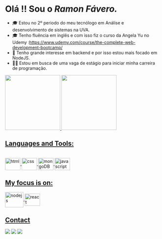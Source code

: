 
<!--
**RamonFavero/RamonFavero** is a ✨ _special_ ✨ repository because its `README.md` (this file) appears on your GitHub profile.

Here are some ideas to get you started:

- 🔭 I’m currently working on ...
- 🌱 I’m currently learning ...
- 👯 I’m looking to collaborate on ...
- 🤔 I’m looking for help with ...
- 💬 Ask me about ...
- 📫 How to reach me: ...
- 😄 Pronouns: ...
- ⚡ Fun fact: ...
-->


<h1> Olá !! Sou o<i> Ramon Fávero.</i> </h1>

- 🎓 Estou no 2º periodo do meu tecnólogo em Análise e desenvolvimento de sistemas na UVA.
- 🎓 Tenho fluência em inglês e com isso fiz o curso da Angela Yu no Udemy :https://www.udemy.com/course/the-complete-web-development-bootcamp/
- 🌱 Tenho grande interesse em backend e por isso estou mais focado em NodeJS.
- 👨‍💻 Estou em busca de uma vaga de estágio para iniciar minha carreira de programação.


<div>
  <a href="https://github.com/RamonFavero">
    <img height="180em" src="https://github-readme-stats.vercel.app/api?username=RamonFavero&show_icons=true&theme=dracula&include_all_commits=false&count_private=true"/>
    <img height="180em" src="https://github-readme-stats.vercel.app/api/top-langs/?username=RamonFavero&layout=compact&langs_count=16&theme=dracula"/>
    </div>
  
  <h2>Languages and Tools:</h2>
  
  <div style="inline-block"><br>
     <img align="center" alt="html" height="40" width="50" src="https://cdn.jsdelivr.net/gh/devicons/devicon/icons/html5/html5-plain-wordmark.svg" />
     <img align="center" alt="css" height="40" width="50" src="https://cdn.jsdelivr.net/gh/devicons/devicon/icons/css3/css3-plain-wordmark.svg" />
     <img align="center" alt="mongoDB" height="40" width="50" src="https://cdn.jsdelivr.net/gh/devicons/devicon/icons/mongodb/mongodb-plain-wordmark.svg" />
     <img align="center" alt="javascript" height="40" width="50" src="https://cdn.jsdelivr.net/gh/devicons/devicon/icons/javascript/javascript-plain.svg" />
  </div>
  
  ##
  <h2> My focus is on:</h2>
  <div>
     <img align="center" alt="nodejs" height="50" width="60" src="https://cdn.jsdelivr.net/gh/devicons/devicon/icons/nodejs/nodejs-original-wordmark.svg" />
    <img align="center" alt="react" height="40" width="50" src="https://cdn.jsdelivr.net/gh/devicons/devicon/icons/react/react-original-wordmark.svg" />
    
  </div>
  
  ##
  
 <h2>Contact</h2>
  <div>
    <a href="https://www.linkedin.com/in/ramon-favero-91738a236/" target="_blank" ><img src="https://img.shields.io/badge/LinkedIn-0077B5?style=for-the-badge&logo=linkedin&logoColor=white" /></a>
     <a href="https://web.whatsapp.com/send?phone=5521996384997" target="_blank" ><img src="https://img.shields.io/badge/WhatsApp-25D366?style=for-the-badge&logo=whatsapp&logoColor=white" /></a>
      <a href="mailto:ramon.favero@hotmail.com" target="_blank" ><img src="https://img.shields.io/badge/Microsoft_Outlook-0078D4?style=for-the-badge&logo=microsoft-outlook&logoColor=white" /></a>
    </div>
   

  
  
  
  
  
  
  
  
  
